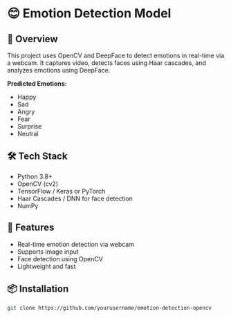 # 😊 Emotion Detection Model

## 📌 Overview
This project uses OpenCV and DeepFace to detect emotions in real-time via a webcam. It captures video, detects faces using Haar cascades, and analyzes emotions using DeepFace.

**Predicted Emotions:**
- Happy  
- Sad  
- Angry  
- Fear  
- Surprise  
- Neutral  

## 🛠️ Tech Stack
- Python 3.8+
- OpenCV (cv2)
- TensorFlow / Keras or PyTorch
- Haar Cascades / DNN for face detection
- NumPy

## 🚀 Features
- Real-time emotion detection via webcam
- Supports image input
- Face detection using OpenCV
- Lightweight and fast

## 📦 Installation
```bash
git clone https://github.com/yourusername/emotion-detection-opencv
